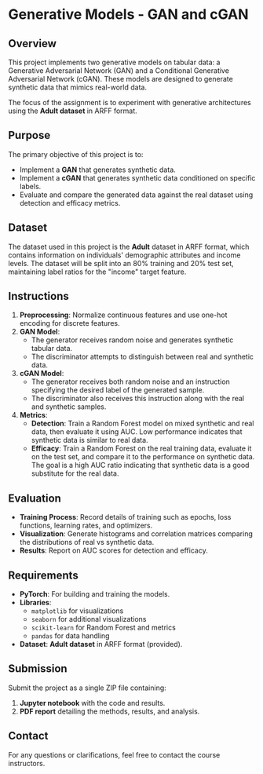 # Generative Models - GAN and cGAN

## Overview

This project implements two generative models on tabular data: a Generative Adversarial Network (GAN) and a Conditional Generative Adversarial Network (cGAN). These models are designed to generate synthetic data that mimics real-world data. 

The focus of the assignment is to experiment with generative architectures using the **Adult dataset** in ARFF format.

## Purpose

The primary objective of this project is to:
- Implement a **GAN** that generates synthetic data.
- Implement a **cGAN** that generates synthetic data conditioned on specific labels.
- Evaluate and compare the generated data against the real dataset using detection and efficacy metrics.

## Dataset

The dataset used in this project is the **Adult** dataset in ARFF format, which contains information on individuals' demographic attributes and income levels. The dataset will be split into an 80% training and 20% test set, maintaining label ratios for the "income" target feature.

## Instructions

1. **Preprocessing**: Normalize continuous features and use one-hot encoding for discrete features.
2. **GAN Model**:
   - The generator receives random noise and generates synthetic tabular data.
   - The discriminator attempts to distinguish between real and synthetic data.
3. **cGAN Model**:
   - The generator receives both random noise and an instruction specifying the desired label of the generated sample.
   - The discriminator also receives this instruction along with the real and synthetic samples.
4. **Metrics**:
   - **Detection**: Train a Random Forest model on mixed synthetic and real data, then evaluate it using AUC. Low performance indicates that synthetic data is similar to real data.
   - **Efficacy**: Train a Random Forest on the real training data, evaluate it on the test set, and compare it to the performance on synthetic data. The goal is a high AUC ratio indicating that synthetic data is a good substitute for the real data.

## Evaluation

- **Training Process**: Record details of training such as epochs, loss functions, learning rates, and optimizers.
- **Visualization**: Generate histograms and correlation matrices comparing the distributions of real vs synthetic data.
- **Results**: Report on AUC scores for detection and efficacy.

## Requirements

- **PyTorch**: For building and training the models.
- **Libraries**: 
  - `matplotlib` for visualizations
  - `seaborn` for additional visualizations
  - `scikit-learn` for Random Forest and metrics
  - `pandas` for data handling
- **Dataset**: **Adult dataset** in ARFF format (provided).

## Submission

Submit the project as a single ZIP file containing:
1. **Jupyter notebook** with the code and results.
2. **PDF report** detailing the methods, results, and analysis.

## Contact

For any questions or clarifications, feel free to contact the course instructors.
